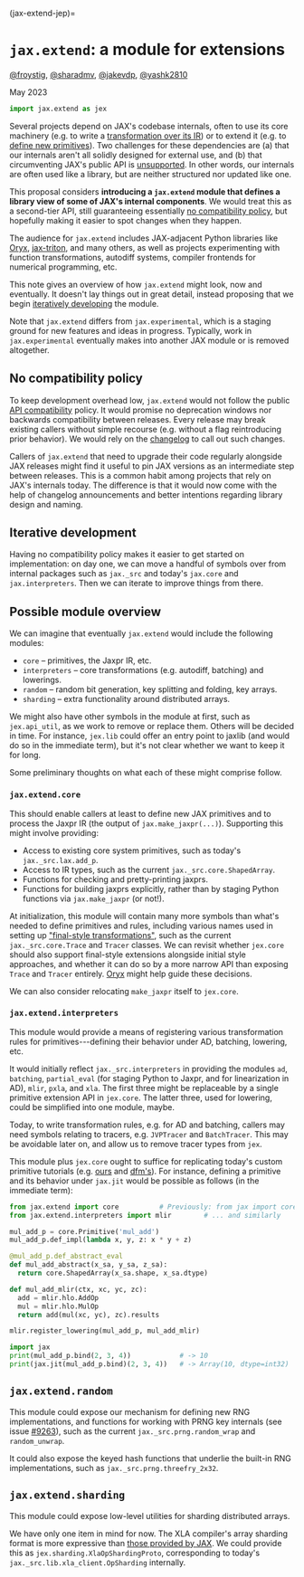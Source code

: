 (jax-extend-jep)=
# `jax.extend`: a module for extensions

[@froystig](https://github.com/froystig),
[@sharadmv](https://github.com/sharadmv),
[@jakevdp](https://github.com/jakevdp),
[@yashk2810](https://github.com/yashk2810)

May 2023

```python
import jax.extend as jex
```

Several projects depend on JAX's codebase internals, often to use its
core machinery (e.g. to write a
[transformation over its IR](https://jax.readthedocs.io/en/latest/notebooks/Writing_custom_interpreters_in_Jax.html))
or to extend it (e.g. to
[define new primitives](https://github.com/dfm/extending-jax)).
Two challenges for these dependencies are (a) that our internals
aren't all solidly designed for external use, and (b) that
circumventing JAX's public API is
[unsupported](https://jax.readthedocs.io/en/latest/api_compatibility.html).
In other words, our internals are often used like a library, but are
neither structured nor updated like one.

This proposal considers **introducing a `jax.extend` module that
defines a library view of some of JAX's internal components**. We would
treat this as a second-tier API, still guaranteeing essentially [no
compatibility policy](#no-compatibility-policy), but hopefully making
it easier to spot changes when they happen.

The audience for `jax.extend` includes JAX-adjacent Python libraries
like [Oryx](https://github.com/jax-ml/oryx),
[jax-triton](https://github.com/jax-ml/jax-triton), and many others,
as well as projects experimenting with function transformations,
autodiff systems, compiler frontends for numerical programming, etc.

This note gives an overview of how `jax.extend` might look, now and
eventually. It doesn't lay things out in great detail, instead
proposing that we begin [iteratively developing](#iterative-development)
the module.

Note that `jax.extend` differs from `jax.experimental`, which is a
staging ground for new features and ideas in progress. Typically, work
in `jax.experimental` eventually makes into another JAX module or is
removed altogether.

## No compatibility policy

To keep development overhead low, `jax.extend` would not follow the
public
[API compatibility](https://jax.readthedocs.io/en/latest/api_compatibility.html)
policy. It would promise no deprecation windows nor backwards
compatibility between releases. Every release may break existing
callers without simple recourse (e.g. without a flag reintroducing
prior behavior). We would rely on the
[changelog](https://jax.readthedocs.io/en/latest/changelog.html)
to call out such changes.

Callers of `jax.extend` that need to upgrade their code regularly
alongside JAX releases might find it useful to pin JAX versions as an
intermediate step between releases. This is a common habit among
projects that rely on JAX's internals today. The difference is that it
would now come with the help of changelog announcements and better
intentions regarding library design and naming.

## Iterative development

Having no compatibility policy makes it easier to get started on
implementation: on day one, we can move a handful of symbols over from
internal packages such as `jax._src` and today's `jax.core` and
`jax.interpreters`. Then we can iterate to improve things from there.

## Possible module overview

We can imagine that eventually `jax.extend` would include the
following modules:

* `core` – primitives, the Jaxpr IR, etc.
* `interpreters` – core transformations (e.g. autodiff, batching)
  and lowerings.
* `random` – random bit generation, key splitting and folding, key
  arrays.
* `sharding` – extra functionality around distributed arrays.

We might also have other symbols in the module at first, such as
`jex.api_util`, as we work to remove or replace them. Others will be
decided in time. For instance, `jex.lib` could offer an entry point to
jaxlib (and would do so in the immediate term), but it's not clear
whether we want to keep it for long.

Some preliminary thoughts on what each of these might comprise follow.

### `jax.extend.core`

This should enable callers at least to define new JAX primitives and
to process the Jaxpr IR (the output of
`jax.make_jaxpr(...)`). Supporting this might involve providing:

* Access to existing core system primitives, such as today's
  `jax._src.lax.add_p`.
* Access to IR types, such as the current `jax._src.core.ShapedArray`.
* Functions for checking and pretty-printing jaxprs.
* Functions for building jaxprs explicitly, rather than by staging
  Python functions via `jax.make_jaxpr` (or not!).

At initialization, this module will contain many more symbols than
what's needed to define primitives and rules, including various names
used in setting up
["final-style transformations"](https://jax.readthedocs.io/en/latest/autodidax.html#on-the-fly-final-style-and-staged-initial-style-processing),
such as the current `jax._src.core.Trace` and `Tracer` classes. We can
revisit whether `jex.core` should also support final-style extensions
alongside initial style approaches, and whether it can do so by a more
narrow API than exposing `Trace` and `Tracer` entirely.
[Oryx](https://github.com/jax-ml/oryx) might help guide these decisions.

We can also consider relocating `make_jaxpr` itself to `jex.core`.

### `jax.extend.interpreters`

This module would provide a means of registering various
transformation rules for primitives---defining their behavior
under AD, batching, lowering, etc.

It would initially reflect `jax._src.interpreters` in providing
the modules `ad`, `batching`, `partial_eval` (for staging Python to
Jaxpr, and for linearization in AD), `mlir`, `pxla`, and `xla`. The
first three might be replaceable by a single primitive extension API
in `jex.core`. The latter three, used for lowering, could be
simplified into one module, maybe.

Today, to write transformation rules, e.g. for AD and batching,
callers may need symbols relating to tracers, e.g. `JVPTracer` and
`BatchTracer`. This may be avoidable later on, and allow us to remove
tracer types from `jex`.

This module plus `jex.core` ought to suffice for replicating today's
custom primitive tutorials (e.g.
[ours](https://jax.readthedocs.io/en/latest/notebooks/How_JAX_primitives_work.html)
and
[dfm's](https://github.com/dfm/extending-jax)).
For instance, defining a primitive and its behavior under `jax.jit`
would be possible as follows (in the immediate term):

```python
from jax.extend import core	         # Previously: from jax import core
from jax.extend.interpreters import mlir        # ... and similarly

mul_add_p = core.Primitive('mul_add')
mul_add_p.def_impl(lambda x, y, z: x * y + z)

@mul_add_p.def_abstract_eval
def mul_add_abstract(x_sa, y_sa, z_sa):
  return core.ShapedArray(x_sa.shape, x_sa.dtype)

def mul_add_mlir(ctx, xc, yc, zc):
  add = mlir.hlo.AddOp
  mul = mlir.hlo.MulOp
  return add(mul(xc, yc), zc).results

mlir.register_lowering(mul_add_p, mul_add_mlir)

import jax
print(mul_add_p.bind(2, 3, 4))            # -> 10
print(jax.jit(mul_add_p.bind)(2, 3, 4))   # -> Array(10, dtype=int32)
```

## `jax.extend.random`

This module could expose our mechanism for defining new RNG
implementations, and functions for working with PRNG key internals
(see issue [#9263](https://github.com/google/jax/issues/9263)),
such as the current `jax._src.prng.random_wrap` and
`random_unwrap`.

It could also expose the keyed hash functions that underlie the
built-in RNG implementations, such as `jax._src.prng.threefry_2x32`.

## `jax.extend.sharding`

This module could expose low-level utilities for sharding distributed
arrays.

We have only one item in mind for now. The XLA compiler's
array sharding format is more expressive than [those provided by
JAX](https://jax.readthedocs.io/en/latest/jax.sharding.html). We could
provide this as `jex.sharding.XlaOpShardingProto`, corresponding to
today's `jax._src.lib.xla_client.OpSharding` internally.
